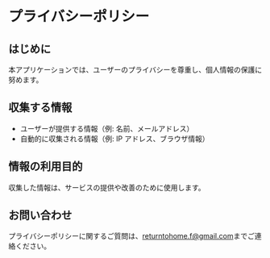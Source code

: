 # プライバシーポリシー

## はじめに

本アプリケーションでは、ユーザーのプライバシーを尊重し、個人情報の保護に努めます。

## 収集する情報

- ユーザーが提供する情報（例: 名前、メールアドレス）
- 自動的に収集される情報（例: IP アドレス、ブラウザ情報）

## 情報の利用目的

収集した情報は、サービスの提供や改善のために使用します。

## お問い合わせ

プライバシーポリシーに関するご質問は、[returntohome.f@gmail.com](mailto:returntohome.f@gmail.com)までご連絡ください。
